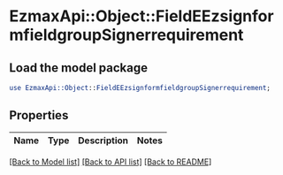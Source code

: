 # EzmaxApi::Object::FieldEEzsignformfieldgroupSignerrequirement

## Load the model package
```perl
use EzmaxApi::Object::FieldEEzsignformfieldgroupSignerrequirement;
```

## Properties
Name | Type | Description | Notes
------------ | ------------- | ------------- | -------------

[[Back to Model list]](../README.md#documentation-for-models) [[Back to API list]](../README.md#documentation-for-api-endpoints) [[Back to README]](../README.md)


